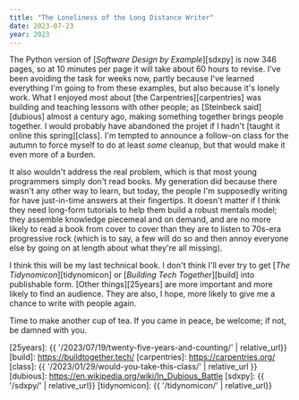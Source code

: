 ```yaml
---
title: "The Loneliness of the Long Distance Writer"
date: 2023-07-23
year: 2023
---
```


The Python version of [*Software Design by Example*][sdxpy] is now 346 pages,
so at 10 minutes per page it will take about 60 hours to revise.
I've been avoiding the task for weeks now,
partly because I've learned everything I'm going to from these examples,
but also because it's lonely work.
What I enjoyed most about [the Carpentries][carpentries]
was building and teaching lessons with other people;
as [Steinbeck said][dubious] almost a century ago,
making something together brings people together.
I would probably have abandoned the projet
if I hadn't [taught it online this spring][class].
I'm tempted to announce a follow-on class for the autumn
to force myself to do at least *some* cleanup,
but that would make it even more of a burden.

It also wouldn't address the real problem,
which is that most young programmers simply don't read books.
My generation did because there wasn't any other way to learn,
but today,
the people I'm supposedly writing for have just-in-time answers at their fingertips.
It doesn't matter if I think they need long-form tutorials
to help them build a robust mentals model;
they assemble knowledge piecemeal and on demand,
and are no more likely to read a book from cover to cover
than they are to listen to 70s-era progressive rock
(which is to say,
a few will do so and then annoy everyone else by going on at length
about what they're all missing).

I think this will be my last technical book.
I don't think I'll ever try to get [*The Tidynomicon*][tidynomicon]
or [*Building Tech Together*][build] into publishable form.
[Other things][25years] are more important and more likely to find an audience.
They are also,
I hope,
more likely to give me a chance to write with people again.

Time to make another cup of tea.
If you came in peace, be welcome;
if not, be damned with you.

[25years]: {{ '/2023/07/19/twenty-five-years-and-counting/' | relative_url}}
[build]: https://buildtogether.tech/
[carpentries]: https://carpentries.org/
[class]: {{ '/2023/01/29/would-you-take-this-class/' | relative_url }}
[dubious]: https://en.wikipedia.org/wiki/In_Dubious_Battle
[sdxpy]: {{ '/sdxpy/' | relative_url}}
[tidynomicon]: {{ '/tidynomicon/' | relative_url}}
